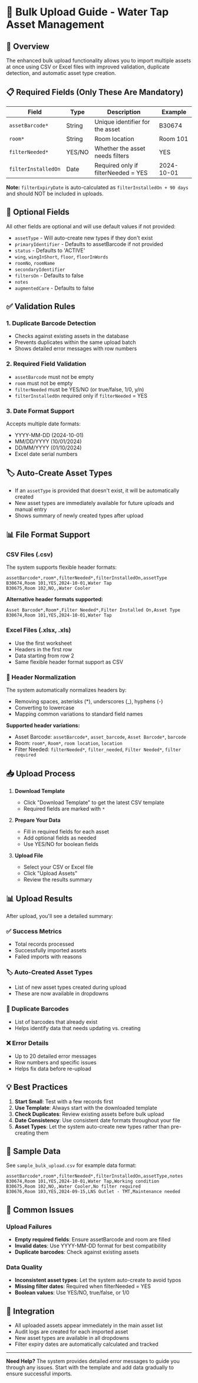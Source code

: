 # 📁 Bulk Upload Guide - Water Tap Asset Management

## 🎯 Overview
The enhanced bulk upload functionality allows you to import multiple assets at once using CSV or Excel files with improved validation, duplicate detection, and automatic asset type creation.

## 📋 Required Fields (Only These Are Mandatory)

| Field | Type | Description | Example |
|-------|------|-------------|---------|
| `assetBarcode*` | String | Unique identifier for the asset | B30674 |
| `room*` | String | Room location | Room 101 |
| `filterNeeded*` | YES/NO | Whether the asset needs filters | YES |
| `filterInstalledOn` | Date | Required only if filterNeeded = YES | 2024-10-01 |

**Note:** `filterExpiryDate` is auto-calculated as `filterInstalledOn + 90 days` and should NOT be included in uploads.

## 🔧 Optional Fields
All other fields are optional and will use default values if not provided:

- `assetType` - Will auto-create new types if they don't exist
- `primaryIdentifier` - Defaults to assetBarcode if not provided
- `status` - Defaults to 'ACTIVE'
- `wing`, `wingInShort`, `floor`, `floorInWords`
- `roomNo`, `roomName`
- `secondaryIdentifier`
- `filtersOn` - Defaults to false
- `notes`
- `augmentedCare` - Defaults to false

## ✅ Validation Rules

### 1. Duplicate Barcode Detection
- Checks against existing assets in the database
- Prevents duplicates within the same upload batch
- Shows detailed error messages with row numbers

### 2. Required Field Validation
- `assetBarcode` must not be empty
- `room` must not be empty
- `filterNeeded` must be YES/NO (or true/false, 1/0, y/n)
- `filterInstalledOn` required only if `filterNeeded` = YES

### 3. Date Format Support
Accepts multiple date formats:
- YYYY-MM-DD (2024-10-01)
- MM/DD/YYYY (10/01/2024)
- DD/MM/YYYY (01/10/2024)
- Excel date serial numbers

## 🏷️ Auto-Create Asset Types
- If an `assetType` is provided that doesn't exist, it will be automatically created
- New asset types are immediately available for future uploads and manual entry
- Shows summary of newly created types after upload

## 📊 File Format Support

### CSV Files (.csv)
The system supports flexible header formats:
```csv
assetBarcode*,room*,filterNeeded*,filterInstalledOn,assetType
B30674,Room 101,YES,2024-10-01,Water Tap
B30675,Room 102,NO,,Water Cooler
```

**Alternative header formats supported:**
```csv
Asset Barcode*,Room*,Filter Needed*,Filter Installed On,Asset Type
B30674,Room 101,YES,2024-10-01,Water Tap
```

### Excel Files (.xlsx, .xls)
- Use the first worksheet
- Headers in the first row
- Data starting from row 2
- Same flexible header format support as CSV

### 🔧 Header Normalization
The system automatically normalizes headers by:
- Removing spaces, asterisks (*), underscores (_), hyphens (-)
- Converting to lowercase
- Mapping common variations to standard field names

**Supported header variations:**
- Asset Barcode: `assetBarcode*`, `asset_barcode`, `Asset Barcode*`, `barcode`
- Room: `room*`, `Room*`, `room location`, `location`
- Filter Needed: `filterNeeded*`, `filter_needed`, `Filter Needed*`, `filter required`

## 📥 Upload Process

1. **Download Template**
   - Click "Download Template" to get the latest CSV template
   - Required fields are marked with `*`

2. **Prepare Your Data**
   - Fill in required fields for each asset
   - Add optional fields as needed
   - Use YES/NO for boolean fields

3. **Upload File**
   - Select your CSV or Excel file
   - Click "Upload Assets"
   - Review the results summary

## 📊 Upload Results

After upload, you'll see a detailed summary:

### ✅ Success Metrics
- Total records processed
- Successfully imported assets
- Failed imports with reasons

### 🏷️ Auto-Created Asset Types
- List of new asset types created during upload
- These are now available in dropdowns

### 🚫 Duplicate Barcodes
- List of barcodes that already exist
- Helps identify data that needs updating vs. creating

### ❌ Error Details
- Up to 20 detailed error messages
- Row numbers and specific issues
- Helps fix data before re-upload

## 💡 Best Practices

1. **Start Small**: Test with a few records first
2. **Use Template**: Always start with the downloaded template
3. **Check Duplicates**: Review existing assets before bulk upload
4. **Date Consistency**: Use consistent date formats throughout your file
5. **Asset Types**: Let the system auto-create new types rather than pre-creating them

## 🔄 Sample Data

See `sample_bulk_upload.csv` for example data format:

```csv
assetBarcode*,room*,filterNeeded*,filterInstalledOn,assetType,notes
B30674,Room 101,YES,2024-10-01,Water Tap,Working condition
B30675,Room 102,NO,,Water Cooler,No filter required
B30676,Room 103,YES,2024-09-15,LNS Outlet - TMT,Maintenance needed
```

## 🚨 Common Issues

### Upload Failures
- **Empty required fields**: Ensure assetBarcode and room are filled
- **Invalid dates**: Use YYYY-MM-DD format for best compatibility
- **Duplicate barcodes**: Check against existing assets

### Data Quality
- **Inconsistent asset types**: Let the system auto-create to avoid typos
- **Missing filter dates**: Required when filterNeeded = YES
- **Boolean values**: Use YES/NO, true/false, or 1/0

## 🔗 Integration
- All uploaded assets appear immediately in the main asset list
- Audit logs are created for each imported asset
- New asset types are available in all dropdowns
- Filter expiry dates are automatically calculated and tracked

---

**Need Help?** The system provides detailed error messages to guide you through any issues. Start with the template and add data gradually to ensure successful imports. 